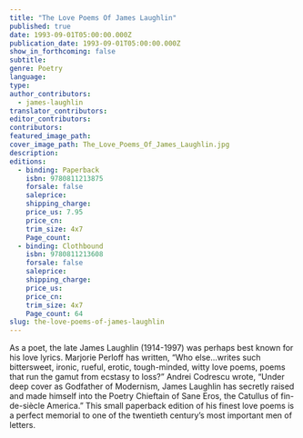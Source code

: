 ```yaml
---
title: "The Love Poems Of James Laughlin"
published: true
date: 1993-09-01T05:00:00.000Z
publication_date: 1993-09-01T05:00:00.000Z
show_in_forthcoming: false
subtitle:
genre: Poetry
language:
type:
author_contributors:
  - james-laughlin
translator_contributors:
editor_contributors:
contributors:
featured_image_path:
cover_image_path: The_Love_Poems_Of_James_Laughlin.jpg
description:
editions:
  - binding: Paperback
    isbn: 9780811213875
    forsale: false
    saleprice:
    shipping_charge:
    price_us: 7.95
    price_cn:
    trim_size: 4x7
    Page_count:
  - binding: Clothbound
    isbn: 9780811213608
    forsale: false
    saleprice:
    shipping_charge:
    price_us:
    price_cn:
    trim_size: 4x7
    Page_count: 64
slug: the-love-poems-of-james-laughlin
---
```


As a poet, the late James Laughlin (1914-1997) was perhaps best known for his love lyrics. Marjorie Perloff has written, “Who else…writes such bittersweet, ironic, rueful, erotic, tough-minded, witty love poems, poems that run the gamut from ecstasy to loss?” Andrei Codrescu wrote, “Under deep cover as Godfather of Modernism, James Laughlin has secretly raised and made himself into the Poetry Chieftain of Sane Eros, the Catullus of fin-de-siècle America.” This small paperback edition of his finest love poems is a perfect memorial to one of the twentieth century’s most important men of letters.

